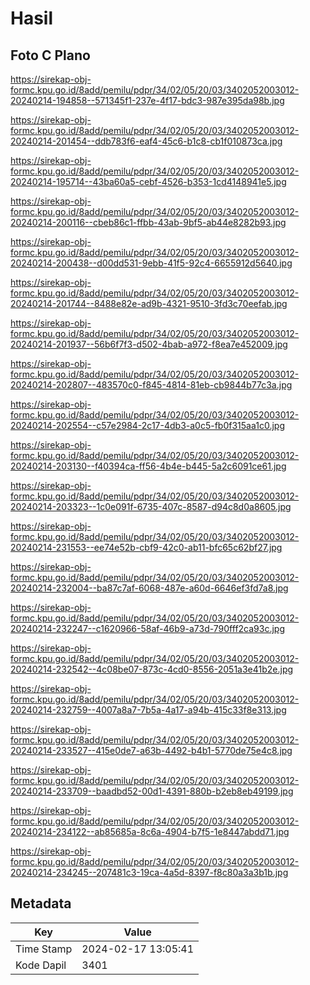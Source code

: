 # Hasil

## Foto C Plano

https://sirekap-obj-formc.kpu.go.id/8add/pemilu/pdpr/34/02/05/20/03/3402052003012-20240214-194858--571345f1-237e-4f17-bdc3-987e395da98b.jpg

https://sirekap-obj-formc.kpu.go.id/8add/pemilu/pdpr/34/02/05/20/03/3402052003012-20240214-201454--ddb783f6-eaf4-45c6-b1c8-cb1f010873ca.jpg

https://sirekap-obj-formc.kpu.go.id/8add/pemilu/pdpr/34/02/05/20/03/3402052003012-20240214-195714--43ba60a5-cebf-4526-b353-1cd4148941e5.jpg

https://sirekap-obj-formc.kpu.go.id/8add/pemilu/pdpr/34/02/05/20/03/3402052003012-20240214-200116--cbeb86c1-ffbb-43ab-9bf5-ab44e8282b93.jpg

https://sirekap-obj-formc.kpu.go.id/8add/pemilu/pdpr/34/02/05/20/03/3402052003012-20240214-200438--d00dd531-9ebb-41f5-92c4-6655912d5640.jpg

https://sirekap-obj-formc.kpu.go.id/8add/pemilu/pdpr/34/02/05/20/03/3402052003012-20240214-201744--8488e82e-ad9b-4321-9510-3fd3c70eefab.jpg

https://sirekap-obj-formc.kpu.go.id/8add/pemilu/pdpr/34/02/05/20/03/3402052003012-20240214-201937--56b6f7f3-d502-4bab-a972-f8ea7e452009.jpg

https://sirekap-obj-formc.kpu.go.id/8add/pemilu/pdpr/34/02/05/20/03/3402052003012-20240214-202807--483570c0-f845-4814-81eb-cb9844b77c3a.jpg

https://sirekap-obj-formc.kpu.go.id/8add/pemilu/pdpr/34/02/05/20/03/3402052003012-20240214-202554--c57e2984-2c17-4db3-a0c5-fb0f315aa1c0.jpg

https://sirekap-obj-formc.kpu.go.id/8add/pemilu/pdpr/34/02/05/20/03/3402052003012-20240214-203130--f40394ca-ff56-4b4e-b445-5a2c6091ce61.jpg

https://sirekap-obj-formc.kpu.go.id/8add/pemilu/pdpr/34/02/05/20/03/3402052003012-20240214-203323--1c0e091f-6735-407c-8587-d94c8d0a8605.jpg

https://sirekap-obj-formc.kpu.go.id/8add/pemilu/pdpr/34/02/05/20/03/3402052003012-20240214-231553--ee74e52b-cbf9-42c0-ab11-bfc65c62bf27.jpg

https://sirekap-obj-formc.kpu.go.id/8add/pemilu/pdpr/34/02/05/20/03/3402052003012-20240214-232004--ba87c7af-6068-487e-a60d-6646ef3fd7a8.jpg

https://sirekap-obj-formc.kpu.go.id/8add/pemilu/pdpr/34/02/05/20/03/3402052003012-20240214-232247--c1620966-58af-46b9-a73d-790fff2ca93c.jpg

https://sirekap-obj-formc.kpu.go.id/8add/pemilu/pdpr/34/02/05/20/03/3402052003012-20240214-232542--4c08be07-873c-4cd0-8556-2051a3e41b2e.jpg

https://sirekap-obj-formc.kpu.go.id/8add/pemilu/pdpr/34/02/05/20/03/3402052003012-20240214-232759--4007a8a7-7b5a-4a17-a94b-415c33f8e313.jpg

https://sirekap-obj-formc.kpu.go.id/8add/pemilu/pdpr/34/02/05/20/03/3402052003012-20240214-233527--415e0de7-a63b-4492-b4b1-5770de75e4c8.jpg

https://sirekap-obj-formc.kpu.go.id/8add/pemilu/pdpr/34/02/05/20/03/3402052003012-20240214-233709--baadbd52-00d1-4391-880b-b2eb8eb49199.jpg

https://sirekap-obj-formc.kpu.go.id/8add/pemilu/pdpr/34/02/05/20/03/3402052003012-20240214-234122--ab85685a-8c6a-4904-b7f5-1e8447abdd71.jpg

https://sirekap-obj-formc.kpu.go.id/8add/pemilu/pdpr/34/02/05/20/03/3402052003012-20240214-234245--207481c3-19ca-4a5d-8397-f8c80a3a3b1b.jpg


## Metadata

| Key        | Value               |
| ---------- | ------------------- |
| Time Stamp | 2024-02-17 13:05:41 |
| Kode Dapil | 3401                |



